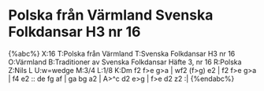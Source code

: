 # Polska från Värmland Svenska Folkdansar H3 nr 16

{%abc%}
X:16
T:Polska från Värmland
T:Svenska Folkdansar H3 nr 16
O:Värmland
B:Traditioner av Svenska Folkdansar Häfte 3, nr 16
R:Polska
Z:Nils L
U:w=wedge
M:3/4
L:1/8
K:Dm
f2 f>e g>a | wf2 (f>g) e2 | f2 f>e g>a | f4 e2 ::
de fg af | ga bg a2 | A>^c d2 e>g | f>e d2 z2 :|
{%endabc%}
